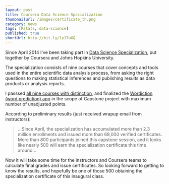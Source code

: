 ```yaml
---
layout: post
title: Coursera Data Science Specialization
thumbnailurl: /images/certificate_th.png
category: news
tags: [Rstats, data-science]
published: true
shortUrl: http://bit.ly/1y17uGQ
---
```


Since April 2014 I've been taking part in [Data Science Specialization](https://www.coursera.org/specialization/jhudatascience/1 "Data Science Specialization"), put together by Coursera and Johns Hopkins University.

The specialization consists of nine courses that cover concepts and tools used in the entire scientific data analysis process, from asking the right questions to making statistical inferences and publishing results as data products or analysis reports.

I passsed [all nine courses with distinction](https://www.coursera.org/user/i/1edc8d3ef9cd19db7707129ae7827eb7), and finalized the [Wordiction (word prediction) app](/apps/wordiction "Wordiction (word prediction) app") in the scope of Capstone project with maximum number of unadjusted points.

According to preliminary results (just received wrapup email from instructors):

> ...Since April, the specialization has accumulated more than 2.3 million enrollments and issued more than 68,000 verified certificates. More than 800 participants joined this capstone session, and it looks like nearly 500 will earn the specialization certificate this time around...

Now it will take some time for the instructors and Coursera teams to calculate final grades and issue certificates. So looking forward to getting to know the results, and hopefully be one of those 500 obtaining the specialization certificate of this inaugural class.
